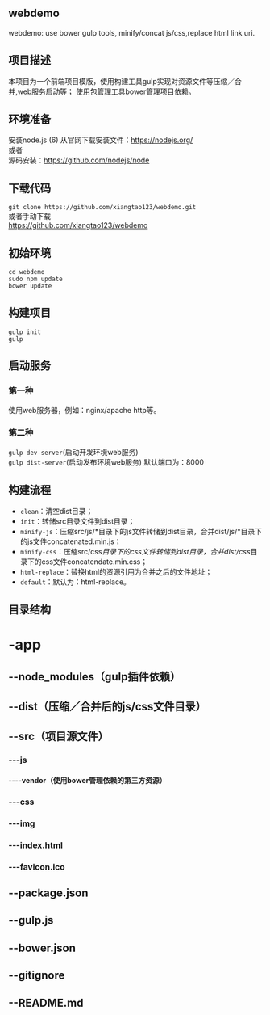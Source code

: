 ## webdemo
webdemo: use bower gulp tools, minify/concat js/css,replace html link uri.

## 项目描述
本项目为一个前端项目模版，使用构建工具gulp实现对资源文件等压缩／合并,web服务启动等；
使用包管理工具bower管理项目依赖。


## 环境准备
安装node.js (6)
从官网下载安装文件：https://nodejs.org/  
或者  
源码安装：https://github.com/nodejs/node  

## 下载代码
`git clone https://github.com/xiangtao123/webdemo.git`  
或者手动下载  
https://github.com/xiangtao123/webdemo  

## 初始环境
`cd webdemo`   
`sudo npm update`  
`bower update`  

## 构建项目
`gulp init`  
`gulp`  

## 启动服务
### 第一种
使用web服务器，例如：nginx/apache http等。
### 第二种
`gulp dev-server`(启动开发环境web服务)  
`gulp dist-server`(启动发布环境web服务)
默认端口为：8000


## 构建流程
* `clean`：清空dist目录；
* `init`：转储src目录文件到dist目录；
* `minify-js`：压缩src/js/*目录下的js文件转储到dist目录，合并dist/js/*目录下的js文件concatenated.min.js；
* `minify-css`：压缩src/css*目录下的css文件转储到dist目录，合并dist/css*目录下的css文件concatendate.min.css；
* `html-replace`：替换html的资源引用为合并之后的文件地址；
* `default`：默认为：html-replace。




## 目录结构

# -app
##   --node_modules（gulp插件依赖）
##   --dist（压缩／合并后的js/css文件目录）
##   --src（项目源文件）
###   ---js
####    ----vendor（使用bower管理依赖的第三方资源）
###   ---css
###   ---img
###   ---index.html
###   ---favicon.ico
##  --package.json
##  --gulp.js
##  --bower.json
##  --gitignore
##  --README.md



